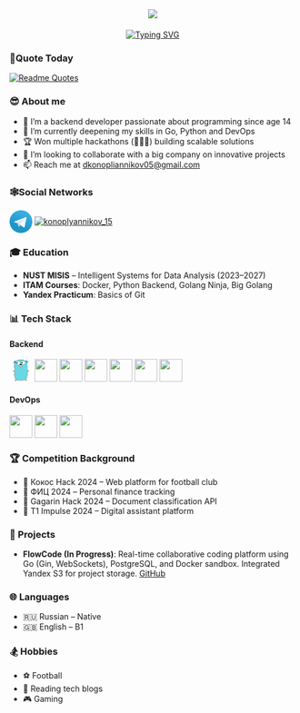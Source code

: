 <div id="header" align="center">
  <img src="https://media.giphy.com/media/M9gbBd9nbDrOTu1Mqx/giphy.gif" width="100"/><br>
  <img src="https://komarev.com/ghpvc/?username=Kin1599&style=flat-square&color=blueviolet" alt=""/><br>
  <a href="https://git.io/typing-svg"><img src="https://readme-typing-svg.herokuapp.com?font=Fira+Code&weight=600&pause=1500&color=484098&center=true&vCenter=true&random=false&width=435&height=60&lines=Hi%2C+I'm+Dmitry👋" alt="Typing SVG" /></a>
</div>

<h3>📝Quote Today</h3>

[![Readme Quotes](https://quotes-github-readme.vercel.app/api?type=horizontal&theme=catppuccin_mocha)](https://github.com/piyushsuthar/github-readme-quotes)

<h3>😎 About me</h3>
<ul>
  <li>👀 I’m a backend developer passionate about programming since age 14</li>
  <li>🌱 I’m currently deepening my skills in Go, Python and DevOps</li>
  <li>🏆 Won multiple hackathons (🥇🥈🥉) building scalable solutions</li>
  <li>💞️ I’m looking to collaborate with a big company on innovative projects</li>
  <li>📫 Reach me at <a href="mailto:dkonopliannikov05@gmail.com">dkonopliannikov05@gmail.com</a></li>
</ul>

<h3 align="left">🕸Social Networks</h3>
<p align="left">
<a href="https://t.me/Kin1599" target="blank"><img align="center" src="https://github.com/TelegramBeta/Telegram/blob/main/Assets/telegram.png" alt="Kin1599" height="40" width="40"></a>
<!-- <a href="https://fb.com/100045124103628" target="пустой"><img align="center" src="https://raw.githubusercontent.com/rahuldkjain/github-profile-readme-generator/master/src/images/icons/Social/facebook.svg" alt="Дмитрий Коноплянников" height="40" width="40" /></a> -->
<a href="https://instagram.com/konoplyannikov_15" target="blank"><img align="center" src="https://raw.githubusercontent.com/rahuldkjain/github-profile-readme-generator/master/src/images/icons/Social/instagram.svg" alt="konoplyannikov_15" height="40" width="40" /></a>
<!-- <a href="https://www.hackerrank.com/dkonopliannikov1" target="blank"><img align="center" src="https://raw.githubusercontent.com/rahuldkjain/github-profile-readme-generator/master/src/images/icons/Social/hackerrank.svg" alt="dkonopliannikov1" height="40" width="40" /></a> -->
</p>

<h3>🎓 Education</h3>
<ul>
  <li><b>NUST MISIS</b> – Intelligent Systems for Data Analysis (2023–2027)</li>
  <li><b>ITAM Courses</b>: Docker, Python Backend, Golang Ninja, Big Golang</li>
  <li><b>Yandex Practicum</b>: Basics of Git</li>
</ul>

<h3>📊 Tech Stack</h3>
<h4>Backend</h4>
<p>
  <img src="https://raw.githubusercontent.com/devicons/devicon/master/icons/go/go-original.svg" alt="go" width="40" height="40"/>
  <img src="https://cdn.jsdelivr.net/gh/devicons/devicon@latest/icons/python/python-original.svg" width="40" height="40"/>
  <img src="https://cdn.jsdelivr.net/gh/devicons/devicon@latest/icons/fastapi/fastapi-original.svg" width="40" height="40"/>
  <img src="https://cdn.jsdelivr.net/gh/devicons/devicon@latest/icons/django/django-plain.svg" width="40" height="40"/>
  <img src="https://cdn.jsdelivr.net/gh/devicons/devicon@latest/icons/postgresql/postgresql-original.svg" width="40" height="40"/>
  <img src="https://cdn.jsdelivr.net/gh/devicons/devicon@latest/icons/redis/redis-original.svg" width="40" height="40"/>
  <img src="https://cdn.jsdelivr.net/gh/devicons/devicon@latest/icons/sqlite/sqlite-original.svg" width="40" height="40"/>
</p>
<h4>DevOps</h4>
<p>
  <img src="https://cdn.jsdelivr.net/gh/devicons/devicon@latest/icons/docker/docker-original.svg" width="40" height="40"/>
  <img src="https://cdn.jsdelivr.net/gh/devicons/devicon@latest/icons/git/git-original.svg" width="40" height="40"/>
  <img src="https://cdn.jsdelivr.net/gh/devicons/devicon@latest/icons/nginx/nginx-original.svg" width="40" height="40"/>
</p>

<h3>🏆 Competition Background</h3>
<ul>
  <li>🥇 Кокос Hack 2024 – Web platform for football club</li>
  <li>🥈 ФИЦ 2024 – Personal finance tracking</li>
  <li>🥈 Gagarin Hack 2024 – Document classification API</li>
  <li>🥉 T1 Impulse 2024 – Digital assistant platform</li>
</ul>

<h3>🐶 Projects</h3>
<ul>
  <li><b>FlowCode (In Progress)</b>: Real-time collaborative coding platform using Go (Gin, WebSockets), PostgreSQL, and Docker sandbox. Integrated Yandex S3 for project storage. <a href="https://github.com/Kin1599/LiveCode-Platform">GitHub</a></li>
</ul>

<h3>🌐 Languages</h3>
<ul>
  <li>🇷🇺 Russian – Native</li>
  <li>🇬🇧 English – B1</li>
</ul>

<h3>🏂 Hobbies</h3>
<ul>
  <li>⚽ Football</li>
  <li>📖 Reading tech blogs</li>
  <li>🎮 Gaming</li>
</ul>

<!--
<h3>⚔️CodeWars stats</h3>

[![codewars](https://www.codewars.com/users/Kin1599/badges/small)](https://www.codewars.com/users/Kin1599)
--->

<!--
<h3>⚔️LeetCode stats</h3>

[![KnlnKS's LeetCode stats](https://leetcode-stats-six.vercel.app/api?username=Kin1599&theme=dark)](https://github.com/KnlnKS/leetcode-stats)
--->

<!---
Kin1599/Kin1599 is a ✨ special ✨ repository because its `README.md` (this file) appears on your GitHub profile.
You can click the Preview link to take a look at your changes.
--->
